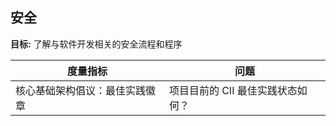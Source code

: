 ## 安全

**目标:** 了解与软件开发相关的安全流程和程序

| 度量指标 | 问题 |
| --- | --- |
| 核心基础架构倡议：最佳实践徽章 | 项目目前的 CII 最佳实践状态如何？ |

